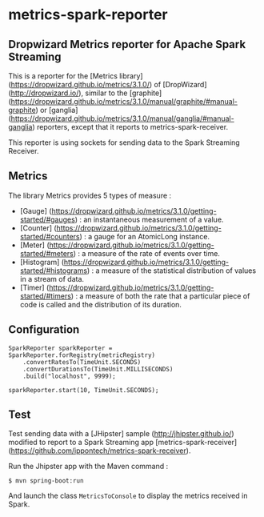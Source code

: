 metrics-spark-reporter
=============

## Dropwizard Metrics reporter for Apache Spark Streaming

This is a reporter for the [Metrics library] (https://dropwizard.github.io/metrics/3.1.0/) 
of [DropWizard] (http://dropwizard.io/),
similar to the [graphite] (https://dropwizard.github.io/metrics/3.1.0/manual/graphite/#manual-graphite) 
or [ganglia] (https://dropwizard.github.io/metrics/3.1.0/manual/ganglia/#manual-ganglia) reporters,
except that it reports to metrics-spark-receiver.

This reporter is using sockets for sending data to the Spark Streaming Receiver.

## Metrics

The library Metrics provides 5 types of measure :
* [Gauge] (https://dropwizard.github.io/metrics/3.1.0/getting-started/#gauges) :
an instantaneous measurement of a value.
* [Counter] (https://dropwizard.github.io/metrics/3.1.0/getting-started/#counters) :
a gauge for an AtomicLong instance.
* [Meter] (https://dropwizard.github.io/metrics/3.1.0/getting-started/#meters) :
a measure of the rate of events over time.
* [Histogram] (https://dropwizard.github.io/metrics/3.1.0/getting-started/#histograms) :
a measure of the statistical distribution of values in a stream of data.
* [Timer] (https://dropwizard.github.io/metrics/3.1.0/getting-started/#timers) :
a measure of both the rate that a particular piece of code is called and the distribution of its duration.

## Configuration

```
SparkReporter sparkReporter = SparkReporter.forRegistry(metricRegistry)
	.convertRatesTo(TimeUnit.SECONDS)
    .convertDurationsTo(TimeUnit.MILLISECONDS)
    .build("localhost", 9999);

sparkReporter.start(10, TimeUnit.SECONDS);
```

## Test

Test sending data with a [JHipster] sample (http://jhipster.github.io/) modified to report 
to a Spark Streaming app [metrics-spark-receiver] (https://github.com/ippontech/metrics-spark-receiver).

Run the Jhipster app with the Maven command :

```
$ mvn spring-boot:run
```
And launch the class `MetricsToConsole` to display the metrics received in Spark.
